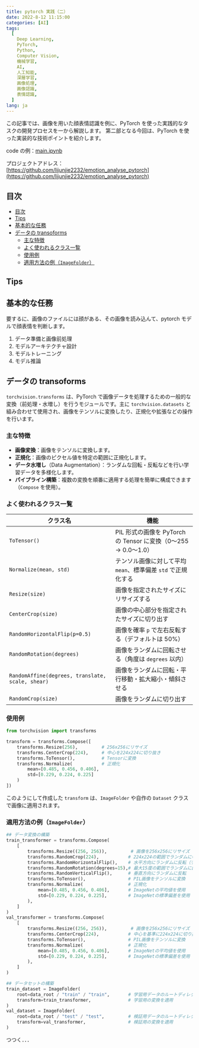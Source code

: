 ```yaml
---
title: pytorch 実践（二）
date: 2022-8-12 11:15:00
categories: [AI]
tags:
  [
    Deep Learning,
    PyTorch,
    Python,
    Computer Vision,
    機械学習,
    AI,
    人工知能,
    深層学習,
    画像処理,
    画像認識,
    表情認識,
  ]
lang: ja
---
```


この記事では、画像を用いた顔表情認識を例に、PyTorch を使った実践的なタスクの開発プロセスを一から解説します。
第二部となる今回は、PyTorch を使った実装的な技術ポイントを紹介します。

code の例：[main.ipynb](https://colab.research.google.com/github/lijunjie2232/MYBLOG/blob/master/source/assert/dl_pytorch_prct/main.ipynb)

プロジェクトアドレス：[https://github.com/lijunjie2232/emotion_analyse_pytorch](https://github.com/lijunjie2232/emotion_analyse_pytorch)

## 目次

- [目次](#目次)
- [Tips](#tips)
- [基本的な任務](#基本的な任務)
- [データの transoforms](#データの-transoforms)
  - [主な特徴](#主な特徴)
  - [よく使われるクラス一覧](#よく使われるクラス一覧)
  - [使用例](#使用例)
  - [適用方法の例（`ImageFolder`）](#適用方法の例imagefolder)

## Tips

## 基本的な任務

要するに、画像のファイルには顔がある、その画像を読み込んて、pytorch モデルで顔表情を判断します。

1. データ準備と画像前処理
2. モデルアーキテクチャ設計
3. モデルトレーニング
4. モデル推論

## データの transoforms

`torchvision.transforms` は、PyTorch で画像データを処理するための一般的な変換（前処理・水増し）を行うモジュールです。主に `torchvision.datasets` と組み合わせて使用され、画像をテンソルに変換したり、正規化や拡張などの操作を行います。

### 主な特徴

- **画像変換**：画像をテンソルに変換します。
- **正規化**：画像のピクセル値を特定の範囲に正規化します。
- **データ水増し**（Data Augmentation）：ランダムな回転・反転などを行い学習データを多様化します。
- **パイプライン構築**：複数の変換を順番に適用する処理を簡単に構成できます（`Compose` を使用）。

### よく使われるクラス一覧

| クラス名                                         | 機能                                                           |
| ------------------------------------------------ | -------------------------------------------------------------- |
| `ToTensor()`                                     | PIL 形式の画像を PyTorch の Tensor に変換（0〜255 → 0.0〜1.0） |
| `Normalize(mean, std)`                           | テンソル画像に対して平均 `mean`、標準偏差 `std` で正規化する   |
| `Resize(size)`                                   | 画像を指定されたサイズにリサイズする                           |
| `CenterCrop(size)`                               | 画像の中心部分を指定されたサイズに切り出す                     |
| `RandomHorizontalFlip(p=0.5)`                    | 画像を確率 `p` で左右反転する（デフォルトは 50%）              |
| `RandomRotation(degrees)`                        | 画像をランダムに回転させる（角度は `degrees` 以内）            |
| `RandomAffine(degrees, translate, scale, shear)` | 画像をランダムに回転・平行移動・拡大縮小・傾斜させる           |
| `RandomCrop(size)`                               | 画像をランダムに切り出す                                       |

### 使用例

```python
from torchvision import transforms

transform = transforms.Compose([
    transforms.Resize(256),         # 256x256にリサイズ
    transforms.CenterCrop(224),     # 中心を224x224に切り抜き
    transforms.ToTensor(),          # Tensorに変換
    transforms.Normalize(           # 正規化
        mean=[0.485, 0.456, 0.406],
        std=[0.229, 0.224, 0.225]
    )
])
```

このようにして作成した `transform` は、`ImageFolder` や自作の `Dataset` クラスで画像に適用されます。

### 適用方法の例（`ImageFolder`）

```python
## データ変換の構築
train_transformer = transforms.Compose(
    [
        transforms.Resize((256, 256)),         # 画像を256x256にリサイズ
        transforms.RandomCrop(224),           # 224x224の範囲でランダムに切り抜き
        transforms.RandomHorizontalFlip(),    # 水平方向にランダムに反転（データ拡張）
        transforms.RandomRotation(degrees=15),# 最大15度の範囲でランダムに回転
        transforms.RandomVerticalFlip(),      # 垂直方向にランダムに反転
        transforms.ToTensor(),                # PIL画像をテンソルに変換
        transforms.Normalize(                 # 正規化
            mean=[0.485, 0.456, 0.406],       # ImageNetの平均値を使用
            std=[0.229, 0.224, 0.225],        # ImageNetの標準偏差を使用
        ),
    ]
)
val_transformer = transforms.Compose(
    [
        transforms.Resize((256, 256)),         # 画像を256x256にリサイズ
        transforms.CenterCrop(224),           # 中心を基準に224x224に切り抜き
        transforms.ToTensor(),                # PIL画像をテンソルに変換
        transforms.Normalize(                 # 正規化
            mean=[0.485, 0.456, 0.406],       # ImageNetの平均値を使用
            std=[0.229, 0.224, 0.225],        # ImageNetの標準偏差を使用
        ),
    ]
)

## データセットの構築
train_dataset = ImageFolder(
    root=data_root / "train" / "train",       # 学習用データのルートディレクトリ
    transform=train_transformer,              # 学習用の変換を適用
)
val_dataset = ImageFolder(
    root=data_root / "test" / "test",         # 検証用データのルートディレクトリ
    transform=val_transformer,                # 検証用の変換を適用
)
```

つつく．．．
